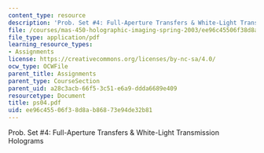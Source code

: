 ```yaml
---
content_type: resource
description: 'Prob. Set #4: Full-Aperture Transfers & White-Light Transmission Holograms'
file: /courses/mas-450-holographic-imaging-spring-2003/ee96c45506f38d8ab86873e94de32b81_ps04.pdf
file_type: application/pdf
learning_resource_types:
- Assignments
license: https://creativecommons.org/licenses/by-nc-sa/4.0/
ocw_type: OCWFile
parent_title: Assignments
parent_type: CourseSection
parent_uid: a28c3acb-66f5-3c51-e6a9-ddda6689e409
resourcetype: Document
title: ps04.pdf
uid: ee96c455-06f3-8d8a-b868-73e94de32b81
---
```

Prob. Set #4: Full-Aperture Transfers & White-Light Transmission Holograms